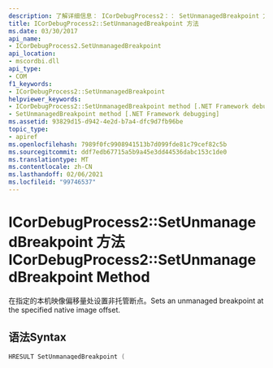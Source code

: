 ```yaml
---
description: 了解详细信息： ICorDebugProcess2：： SetUnmanagedBreakpoint 方法
title: ICorDebugProcess2::SetUnmanagedBreakpoint 方法
ms.date: 03/30/2017
api_name:
- ICorDebugProcess2.SetUnmanagedBreakpoint
api_location:
- mscordbi.dll
api_type:
- COM
f1_keywords:
- ICorDebugProcess2::SetUnmanagedBreakpoint
helpviewer_keywords:
- ICorDebugProcess2::SetUnmanagedBreakpoint method [.NET Framework debugging]
- SetUnmanagedBreakpoint method [.NET Framework debugging]
ms.assetid: 93829d15-d942-4e2d-b7a4-dfc9d7fb96be
topic_type:
- apiref
ms.openlocfilehash: 7989f0fc9908941513b7d099fde81c79cef82c5b
ms.sourcegitcommit: ddf7edb67715a5b9a45e3dd44536dabc153c1de0
ms.translationtype: MT
ms.contentlocale: zh-CN
ms.lasthandoff: 02/06/2021
ms.locfileid: "99746537"
---
```

# <a name="icordebugprocess2setunmanagedbreakpoint-method"></a><span data-ttu-id="d04c8-103">ICorDebugProcess2::SetUnmanagedBreakpoint 方法</span><span class="sxs-lookup"><span data-stu-id="d04c8-103">ICorDebugProcess2::SetUnmanagedBreakpoint Method</span></span>

<span data-ttu-id="d04c8-104">在指定的本机映像偏移量处设置非托管断点。</span><span class="sxs-lookup"><span data-stu-id="d04c8-104">Sets an unmanaged breakpoint at the specified native image offset.</span></span>  
  
## <a name="syntax"></a><span data-ttu-id="d04c8-105">语法</span><span class="sxs-lookup"><span data-stu-id="d04c8-105">Syntax</span></span>  
  
```cpp  
HRESULT SetUnmanagedBreakpoint (  
    [in]  CORDB_ADDRESS    address,  
    [in]  ULONG32          bufsize,  
    [out, size_is(bufsize), length_is(*bufLen)]
        BYTE               buffer[],  
    [out] ULONG32          *bufLen  
);  
```  
  
## <a name="parameters"></a><span data-ttu-id="d04c8-106">参数</span><span class="sxs-lookup"><span data-stu-id="d04c8-106">Parameters</span></span>  

 `address`  
 <span data-ttu-id="d04c8-107">中一个 `CORDB_ADDRESS` 对象，该对象指定本机映像偏移量。</span><span class="sxs-lookup"><span data-stu-id="d04c8-107">[in] A `CORDB_ADDRESS` object that specifies the native image offset.</span></span>  
  
 `bufsize`  
 <span data-ttu-id="d04c8-108">中数组的大小（以字节为单位） `buffer` 。</span><span class="sxs-lookup"><span data-stu-id="d04c8-108">[in] The size, in bytes, of the `buffer` array.</span></span>  
  
 `buffer`  
 <span data-ttu-id="d04c8-109">弄一个数组，其中包含由断点替换的操作码。</span><span class="sxs-lookup"><span data-stu-id="d04c8-109">[out] An array that contains the opcode that is replaced by the breakpoint.</span></span>  
  
 `bufLen`  
 <span data-ttu-id="d04c8-110">弄指向数组中返回的字节数的指针 `buffer` 。</span><span class="sxs-lookup"><span data-stu-id="d04c8-110">[out] A pointer to the number of bytes returned in the `buffer` array.</span></span>  
  
## <a name="remarks"></a><span data-ttu-id="d04c8-111">备注</span><span class="sxs-lookup"><span data-stu-id="d04c8-111">Remarks</span></span>  

 <span data-ttu-id="d04c8-112">如果本机映像偏移量在公共语言运行时 (CLR) 中，则将忽略该断点。</span><span class="sxs-lookup"><span data-stu-id="d04c8-112">If the native image offset is within the common language runtime (CLR), the breakpoint will be ignored.</span></span> <span data-ttu-id="d04c8-113">当调试器设置断点时，这允许 CLR 避免调度带外断点。</span><span class="sxs-lookup"><span data-stu-id="d04c8-113">This allows the CLR to avoid dispatching an out-of-band breakpoint, when the breakpoint is set by the debugger.</span></span>  
  
## <a name="requirements"></a><span data-ttu-id="d04c8-114">要求</span><span class="sxs-lookup"><span data-stu-id="d04c8-114">Requirements</span></span>  

 <span data-ttu-id="d04c8-115">**平台：** 请参阅 [系统要求](../../get-started/system-requirements.md)。</span><span class="sxs-lookup"><span data-stu-id="d04c8-115">**Platforms:** See [System Requirements](../../get-started/system-requirements.md).</span></span>  
  
 <span data-ttu-id="d04c8-116">**标头**：CorDebug.idl、CorDebug.h</span><span class="sxs-lookup"><span data-stu-id="d04c8-116">**Header:** CorDebug.idl, CorDebug.h</span></span>  
  
 <span data-ttu-id="d04c8-117">**库：** CorGuids.lib</span><span class="sxs-lookup"><span data-stu-id="d04c8-117">**Library:** CorGuids.lib</span></span>  
  
 <span data-ttu-id="d04c8-118">**.NET Framework 版本：**[!INCLUDE[net_current_v20plus](../../../../includes/net-current-v20plus-md.md)]</span><span class="sxs-lookup"><span data-stu-id="d04c8-118">**.NET Framework Versions:** [!INCLUDE[net_current_v20plus](../../../../includes/net-current-v20plus-md.md)]</span></span>
